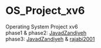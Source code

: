 # OS_Project_xv6
Operating System Project xv6<br/>
phase1 & phase2: [JavadZandiyeh](https://github.com/JavadZandiyeh)<br/>
phase3: [JavadZandiyeh](https://github.com/JavadZandiyeh) & [rajabi2001](https://github.com/rajabi2001)

